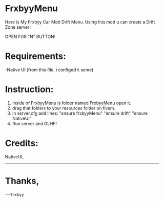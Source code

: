 # FrxbyyMenu
Here is My Frxbyy Car Mod Drift Menu.
Using this mod u can create a Drift Zone server!

OPEN FOR "N" BUTTON!

# Requirements:
-Native UI (from this file, i configed it some)

# Instruction:
1. Inside of FrxbyyMenu is folder named FrxbyyMenu open it.
2. drag that folders to your resources folder on fivem.
3. in server.cfg add lines:
"ensure frxbyyMenu"
"ensure drift"
"ensure NativeUI"
4. Run server and GLHF!

# Credits:
NativeUI,

------------------------------------------------

# Thanks,
---frxbyy

